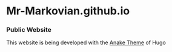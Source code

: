 # Mr-Markovian.github.io

### Public Website

This website is being developed with the [Anake Theme](https://themes.gohugo.io/themes/gohugo-theme-ananke/) of Hugo
